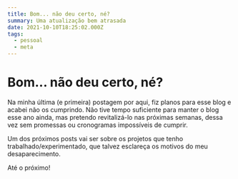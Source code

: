```yaml
---
title: Bom... não deu certo, né?
summary: Uma atualização bem atrasada
date: 2021-10-10T18:25:02.000Z
tags:
  - pessoal
  - meta
---
```


# Bom... não deu certo, né?

Na minha última (e primeira) postagem por aqui, fiz planos para esse blog e acabei não os cumprindo. Não tive tempo suficiente para manter o blog esse ano ainda, mas pretendo revitalizá-lo nas próximas semanas, dessa vez sem promessas ou cronogramas impossíveis de cumprir.

Um dos próximos posts vai ser sobre os projetos que tenho trabalhado/experimentado, que talvez esclareça os motivos do meu desaparecimento.

Até o próximo!
